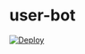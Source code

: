 # user-bot

[![Deploy](https://www.herokucdn.com/deploy/button.svg)](https://heroku.com/deploy?template=https://github.com/lyfe00011/whatsapp-bot)
